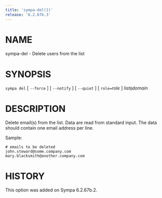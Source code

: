 ```yaml
---
title: 'sympa-del(1)'
release: '6.2.67b.3'
---
```


# NAME

sympa-del - Delete users from the list

# SYNOPSIS

`sympa del` \[ `--force` \] \[ `--notify` \] \[ `--quiet` \] \[ `role=`_role_ \] _list_`@`_domain_

# DESCRIPTION

Delete email(s) from the list. Data are read from standard input.
The data should contain one email address per line.

Sample:

    # emails to be deleted
    john.steward@some.company.com
    mary.blacksmith@another.company.com

# HISTORY

This option was added on Sympa 6.2.67b.2.
